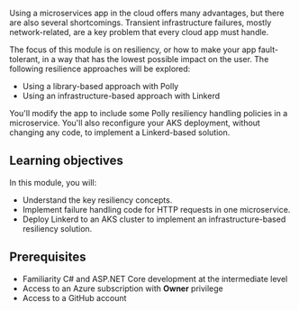 Using a microservices app in the cloud offers many advantages, but there are also several shortcomings. Transient infrastructure failures, mostly network-related, are a key problem that every cloud app must handle.

The focus of this module is on resiliency, or how to make your app fault-tolerant, in a way that has the lowest possible impact on the user. The following resilience approaches will be explored:

* Using a library-based approach with Polly
* Using an infrastructure-based approach with Linkerd

You'll modify the app to include some Polly resiliency handling policies in a microservice. You'll also reconfigure your AKS deployment, without changing any code, to implement a Linkerd-based solution.

## Learning objectives

In this module, you will:

* Understand the key resiliency concepts.
* Implement failure handling code for HTTP requests in one microservice.
* Deploy Linkerd to an AKS cluster to implement an infrastructure-based resiliency solution.

## Prerequisites

* Familiarity C# and ASP.NET Core development at the intermediate level
* Access to an Azure subscription with **Owner** privilege
* Access to a GitHub account
